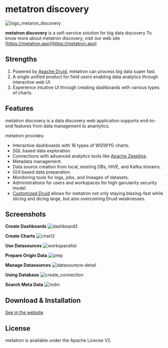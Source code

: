 metatron discovery
=========

![logo_metaron_discovery](https://user-images.githubusercontent.com/6300003/44013820-f7647c96-9f02-11e8-8066-1c97f8b1662c.png)

**metatron discovery** is a self-service solution for big data discovery
To know more about metatron discovery, visit our web site [https://metatron.app](https://metatron.app)

Strengths
------------------
1. Powered by [Apache Druid](http://druid.io/), metatron can process big data super fast.
2. A single unified product for field users enabling data analytics through interactive web UI.
3. Experience intuitive UI through creating dashboards with various types of charts. 

Features
------------------
metatron discovery is a data discovery web application supports end-to-end features from data management to ananlytics.

metatron provides:
- Interactive dashboards with 16 types of WSIWYG charts.
- SQL based data exploration.
- Connections with advanced analytics tools like [Apache Zeppline](https://zeppelin.apache.org/).
- Metadata management.
- Data source creation from local, existing DBs, HIVE, and Kafka streams.
- GUI based data preparation.
- Monitoring tools for logs, jobs, and lineages of datasets.
- Administrations for users and workspaces for high ganularity security model.
- [Customized Druid](https://metatron.app/index.php/2018/06/15/skt-druid-features/) allows for metatron not only staying blazing-fast while slicing and dicing large, but also overcoming Druid weaknesses.

Screenshots
------------------
**Create Dashboards**
![dashboard3](https://user-images.githubusercontent.com/6300003/44020367-a32bf09a-9f1c-11e8-9915-f62a789b3d07.png)

**Create Charts**
![chart2](https://user-images.githubusercontent.com/6300003/44020657-90d0d644-9f1d-11e8-88df-7e5af4209676.png)

**Use Datasources**
![workspacelist](https://user-images.githubusercontent.com/6300003/44014642-f70fd6e6-9f07-11e8-978c-e04ee6dee5f1.png)

**Prepare Origin Data**
![prep](https://user-images.githubusercontent.com/6300003/44019798-d02e8348-9f1a-11e8-958e-4e95802bd5de.png)

**Manage Datasources**
![datasourece-detail](https://user-images.githubusercontent.com/6300003/44018726-a98d474a-9f17-11e8-849b-dc11a0d8b815.png)

**Using Database**
![create_connection](https://user-images.githubusercontent.com/6300003/44014836-ef969138-9f08-11e8-8ebe-136318859aa0.png)

**Search Meta Data**
![mdm](https://user-images.githubusercontent.com/6300003/44014761-7a98a6aa-9f08-11e8-8337-6c83cdfe88ba.png)

Download & Installation
----------------------------
[See in the website](https://metatron.app/index.php/download/)

License
----------------------------
metatron is available under the Apache License V2.

